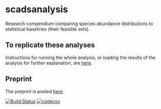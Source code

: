 # scadsanalysis
Research compendium comparing species abundance distributions to statistical baselines (their feasible sets). 


## To replicate these analyses

Instructions for running the whole analysis, or loading the results of the analysis for further explanation, are [here](https://github.com/diazrenata/scadsanalysis/blob/feb-rev/analysis/howto.md).

## Preprint

The preprint is posted [here](https://www.biorxiv.org/content/10.1101/2021.01.18.427126v1).


[![Build Status](https://travis-ci.com/diazrenata/scadsanalysis.svg?branch=feb-rev)](https://travis-ci.com/diazrenata/scadsanalysis) [![codecov](https://codecov.io/gh/diazrenata/scadsanalysis/branch/feb-rev/graph/badge.svg)](https://codecov.io/gh/diazrenata/scadsanalysis)
